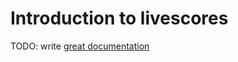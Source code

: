 # Introduction to livescores

TODO: write [great documentation](http://jacobian.org/writing/great-documentation/what-to-write/)
